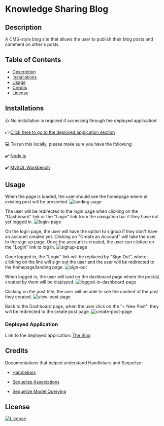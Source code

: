 # Knowledge Sharing Blog

## Description
A CMS-style blog site that allows the user to publish their blog posts and comment on other's posts.

## Table of Contents
- [Description](#description)
- [Installations](#installations)
- [Usage](#usage)
- [Credits](#credits)
- [License](#license)

## Installations

:thumbsup: No installation is required if accessing through the deployed application!

:point_right:[Click here to go to the deployed application section](#deployed-application)

:computer: To run this locally, please make sure you have the following:

:heavy_check_mark: [Node.js](https://nodejs.org/en)

:heavy_check_mark: [MySQL Workbench](https://dev.mysql.com/downloads/workbench/)

## Usage
When the page is loaded, the user should see the homepage where all existing post will be presented. 
![landing-page](https://github.com/Jasmineleeyt/knowledge-sharing-blog/assets/140264009/d58e16e1-5601-4337-9fb0-3308a04b4f06)

The user will be redirected to the login page when clicking on the "Dashboard" link or the "Login" link from the navigation bar if they have not yet logged in. 
![login-page](https://github.com/Jasmineleeyt/knowledge-sharing-blog/assets/140264009/02f4978b-c79c-4547-980a-ea507394ac79)

On the login page, the user will have the option to signup if they don't have an account created yet. Clicking on "Create an Account" will take the user to the sign up page. Once the account is created, the user can clicked on the "Login" link to log in. 
![signup-page](https://github.com/Jasmineleeyt/knowledge-sharing-blog/assets/140264009/1154ab91-3042-4b2f-9e62-0c4e4962bfb2)

Once logged in, the "Login" link will be replaced by "Sign Out", where clicking on the link will sign out the user and the user will be redirected to the homepage/landing page.
![sign-out](https://github.com/Jasmineleeyt/knowledge-sharing-blog/assets/140264009/1cefb64b-d381-498a-993b-783ea6018b74)

When logged in, the user will land on the dashboard page where the post(s) created by them will be displayed.
![logged-in-dashboard-page](https://github.com/Jasmineleeyt/knowledge-sharing-blog/assets/140264009/c24ba03a-7489-439e-b76a-1fe123937b97)

Clicking on the post title, the user will be able to see the content of the post they created.
![view-post-page](https://github.com/Jasmineleeyt/knowledge-sharing-blog/assets/140264009/0030393d-6a02-4812-82c5-fb335c052e2f)

Back to the Dashboard page, when the user click on the "+ New Post", they will be redirected to the create post page.
![create-post-page](https://github.com/Jasmineleeyt/knowledge-sharing-blog/assets/140264009/97c7befb-8dcf-44ff-b992-91cb8708c78c)

### Deployed Application
Link to the deployed application: [The Blog](https://still-scrubland-52885-0604b3ecf1ba.herokuapp.com/)

## Credits

Documentations that helped understand Handlebars and Sequelize:

- [Handlebars](https://handlebarsjs.com/guide/)

- [Sequelize Associations](https://sequelize.org/docs/v6/core-concepts/assocs/)

- [Sequelize Model Querying](https://sequelize.org/docs/v6/core-concepts/model-querying-basics/)

## License
[![License](https://img.shields.io/badge/License-MIT-yellow.svg)](https://opensource.org/licenses/MIT)
